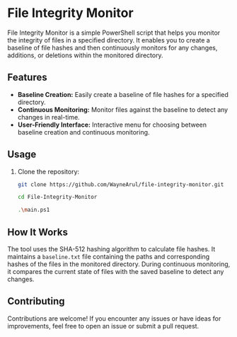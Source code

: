 # File Integrity Monitor

File Integrity Monitor is a simple PowerShell script that helps you monitor the integrity of files in a specified directory. It enables you to create a baseline of file hashes and then continuously monitors for any changes, additions, or deletions within the monitored directory.

## Features

- **Baseline Creation:** Easily create a baseline of file hashes for a specified directory.
- **Continuous Monitoring:** Monitor files against the baseline to detect any changes in real-time.
- **User-Friendly Interface:** Interactive menu for choosing between baseline creation and continuous monitoring.

## Usage

1. Clone the repository:

   ```bash
   git clone https://github.com/WayneArul/file-integrity-monitor.git

   cd File-Integrity-Monitor

   .\main.ps1

## How It Works

The tool uses the SHA-512 hashing algorithm to calculate file hashes. It maintains a `baseline.txt` file containing the paths and corresponding hashes of the files in the monitored directory. During continuous monitoring, it compares the current state of files with the saved baseline to detect any changes.

## Contributing

Contributions are welcome! If you encounter any issues or have ideas for improvements, feel free to open an issue or submit a pull request.
